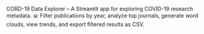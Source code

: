 CORD-19 Data Explorer – A Streamlit app for exploring COVID-19 research metadata. 📊 Filter publications by year, analyze top journals, generate word clouds, view trends, and export filtered results as CSV.

